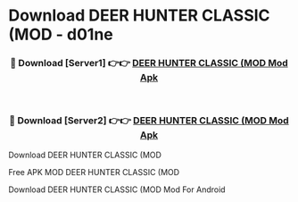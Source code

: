 # Download DEER HUNTER CLASSIC (MOD - d01ne



<div align="center">
<h3>🔴 Download [Server1] 👉👉 <a href="https://momento.my/?title=DEER_HUNTER_CLASSIC_(MOD">DEER HUNTER CLASSIC (MOD Mod Apk</a></h3><br>

<h3>🔴 Download [Server2] 👉👉 <a href="https://momento.my/?title=DEER_HUNTER_CLASSIC_(MOD">DEER HUNTER CLASSIC (MOD Mod Apk</a></h3>
</div>



Download DEER HUNTER CLASSIC (MOD 

Free APK MOD DEER HUNTER CLASSIC (MOD 

Download DEER HUNTER CLASSIC (MOD Mod For Android
